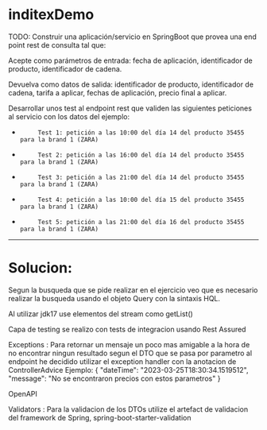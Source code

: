 # inditexDemo

TODO: Construir una aplicación/servicio en SpringBoot que provea una end point rest de consulta  tal que:

Acepte como parámetros de entrada: 
fecha de aplicación, 
identificador de producto, 
identificador de cadena.

Devuelva como datos de salida: 
identificador de producto, 
identificador de cadena, 
tarifa a aplicar, 
fechas de aplicación, 
precio final a aplicar.

Desarrollar unos test al endpoint rest que  validen las siguientes peticiones al servicio con los datos del ejemplo:

-          Test 1: petición a las 10:00 del día 14 del producto 35455   para la brand 1 (ZARA)
-          Test 2: petición a las 16:00 del día 14 del producto 35455   para la brand 1 (ZARA)
-          Test 3: petición a las 21:00 del día 14 del producto 35455   para la brand 1 (ZARA)
-          Test 4: petición a las 10:00 del día 15 del producto 35455   para la brand 1 (ZARA)
-          Test 5: petición a las 21:00 del día 16 del producto 35455   para la brand 1 (ZARA)


------------------------------------------------------------------------------------------------------------------------
# Solucion:

Segun la busqueda que se pide realizar en el ejercicio veo que es necesario realizar la 
busqueda usando el objeto Query con la sintaxis HQL.

Al utilizar jdk17 use elementos del stream como getList() 

Capa de testing se realizo con tests de integracion usando Rest Assured



Exceptions :
    Para retornar un mensaje un poco mas amigable a la hora de no encontrar ningun resultado segun el DTO
    que se pasa por parametro al endpoint he decidido utilizar el exception handler con la anotacion 
    de ControllerAdvice
    Ejemplo:
    {
        "dateTime": "2023-03-25T18:30:34.1519512",
        "message": "No se encontraron precios con estos parametros"
    }

OpenAPI

Validators : 
    Para la validacion de los DTOs utilize el artefact de validacion del framework de Spring,
    spring-boot-starter-validation

